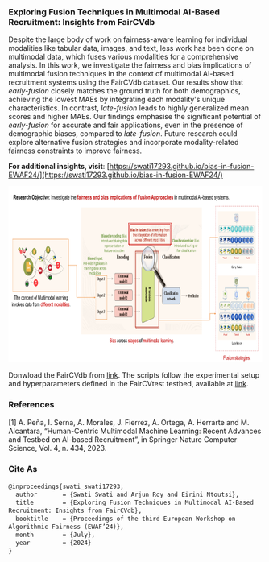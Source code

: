 
### Exploring Fusion Techniques in Multimodal AI-Based Recruitment: Insights from FairCVdb

Despite the large body of work on fairness-aware learning for individual modalities like tabular data, images, and text, less work has been done on multimodal data, which fuses various modalities for a comprehensive analysis. In this work, we investigate the fairness and bias implications of multimodal fusion techniques in the context of multimodal AI-based recruitment systems using the FairCVdb dataset. Our results show that <i>early-fusion</i> closely matches the ground truth for both demographics, achieving the lowest MAEs by integrating each modality's unique characteristics. In contrast, <i>late-fusion</i> leads to highly generalized mean scores and higher MAEs. Our findings emphasise the significant potential of <i>early-fusion</i> for accurate and fair applications, even in the presence of demographic biases, compared to <i>late-fusion</i>. Future research could explore alternative fusion strategies and incorporate modality-related fairness constraints to improve fairness.

<b>For additional insights, visit</b>: [https://swati17293.github.io/bias-in-fusion-EWAF24/](https://swati17293.github.io/bias-in-fusion-EWAF24/)

<div align="center">
	<img src="https://github.com/Swati17293/Multimodal-AI-Based-Recruitment-FairCVdb/blob/main/Abstract-EWAF.png" data-canonical-src="https://github.com/Swati17293/Multimodal-AI-Based-Recruitment-FairCVdb/blob/main/Abstract-EWAF.png" height="350"/>
</div>

Donwload the FairCVdb from [link](https://github.com/BiDAlab/FairCVtest/blob/master/data/FairCVdb.npy).
The scripts follow the experimental setup and hyperparameters defined in the FairCVtest testbed, available at [link](https://github.com/BiDAlab/FairCVtest/).

### References
[1] A. Peña, I. Serna, A. Morales, J. Fierrez, A. Ortega, A. Herrarte and M. Alcantara, “Human-Centric Multimodal Machine Learning: Recent Advances and Testbed on AI-based Recruitment”, in Springer Nature Computer Science, Vol. 4, n. 434, 2023.

### Cite As
```
@inproceedings{swati_swati17293,
  author       = {Swati Swati and Arjun Roy and Eirini Ntoutsi},
  title        = {Exploring Fusion Techniques in Multimodal AI-Based Recruitment: Insights from FairCVdb},
  booktitle    = {Proceedings of the third European Workshop on Algorithmic Fairness (EWAF’24)},
  month        = {July},
  year         = {2024}
}
```
